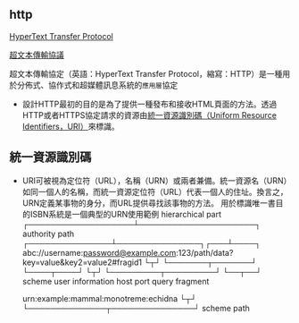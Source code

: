 ## http
[HyperText Transfer Protocol](https://en.wikipedia.org/wiki/Hypertext_Transfer_Protocol)

[超文本傳輸協議](https://zh.wikipedia.org/wiki/%E8%B6%85%E6%96%87%E6%9C%AC%E4%BC%A0%E8%BE%93%E5%8D%8F%E8%AE%AE)

超文本傳輸協定（英語：HyperText Transfer Protocol，縮寫：HTTP）是一種用於分佈式、協作式和超媒體訊息系統的```應用層```協定
- 設計HTTP最初的目的是為了提供一種發布和接收HTML頁面的方法。透過HTTP或者HTTPS協定請求的資源由[統一資源識別碼（Uniform Resource Identifiers，URI）](https://zh.wikipedia.org/wiki/%E7%BB%9F%E4%B8%80%E8%B5%84%E6%BA%90%E6%A0%87%E5%BF%97%E7%AC%A6)來標識。
## 統一資源識別碼
- URI可被視為定位符（URL），名稱（URN）或兩者兼備。統一資源名（URN）如同一個人的名稱，而統一資源定位符（URL）代表一個人的住址。換言之，URN定義某事物的身分，而URL提供尋找該事物的方法。
用於標識唯一書目的ISBN系統是一個典型的URN使用範例
                  hierarchical part
        ┌───────────────────┴─────────────────────┐
                    authority               path
        ┌───────────────┴───────────────┐┌───┴────┐
  abc://username:password@example.com:123/path/data?key=value&key2=value2#fragid1
  └┬┘   └───────┬───────┘ └────┬────┘ └┬┘           └─────────┬─────────┘ └──┬──┘
scheme  user information     host     port                  query         fragment

  urn:example:mammal:monotreme:echidna
  └┬┘ └──────────────┬───────────────┘
scheme              path
